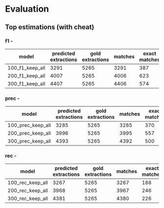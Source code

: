 # Evaluation
## Top estimations (with cheat)
### f1 - 

|  model | predicted extractions | gold extractions | matches | exact matches | prec | rec | F1 |
|-------------- | -------------- | -------------- | -------------- | -------------- | -------------- | -------------- | -------------- | 
| 100_f1_keep_all | 3291 | 5265 | 3291 | 387 | 0.9320 | 0.3651 | 0.5247 | 
| 200_f1_keep_all | 4007 | 5265 | 4006 | 623 | **0.9493** | 0.4465 | 0.6074 | 
| 300_f1_keep_all | 4407 | 5265 | 4406 | 574 | 0.9405 | **0.4534** | **0.6118** | 


### prec - 

|  model | predicted extractions | gold extractions | matches | exact matches | prec | rec | F1 |
|-------------- | -------------- | -------------- | -------------- | -------------- | -------------- | -------------- | -------------- | 
| 100_prec_keep_all | 3285 | 5265 | 3285 | 370 | 0.9440 | 0.3430 | 0.5032 | 
| 200_prec_keep_all | 3996 | 5265 | 3995 | 557 | **0.9621** | 0.4112 | 0.5761 | 
| 300_prec_keep_all | 4393 | 5265 | 4392 | 500 | 0.9483 | **0.4174** | **0.5797** | 


### rec - 

|  model | predicted extractions | gold extractions | matches | exact matches | prec | rec | F1 |
|-------------- | -------------- | -------------- | -------------- | -------------- | -------------- | -------------- | -------------- | 
| 100_rec_keep_all | 3267 | 5265 | 3267 | 188 | 0.8479 | 0.3633 | 0.5086 | 
| 200_rec_keep_all | 3968 | 5265 | 3967 | 246 | **0.8529** | 0.4425 | 0.5827 | 
| 300_rec_keep_all | 4381 | 5265 | 4380 | 226 | 0.8517 | **0.4503** | **0.5891** | 



